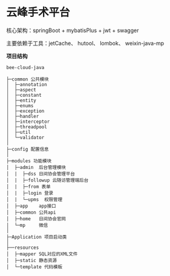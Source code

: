 # 云峰手术平台

核心架构：springBoot + mybatisPlus + jwt + swagger 

主要依赖于工具：jetCache、  hutool、 lombok、 weixin-java-mp

**项目结构** 
```
bee-cloud-java

├─common 公共模块
│  ├─annotation
│  ├─aspect
│  ├─constant
│  ├─entity
│  ├─enums
│  ├─exception
│  ├─handler
│  ├─interceptor
│  ├─threadpool
│  ├─util
│  └─validator
│ 
├─config 配置信息
│ 
├─modules 功能模块
│  ├─admin  后台管理模块
│  |  ├─dss 日间协会管理平台
│  |  ├─followup 云随访管理端后台
│  |  ├─from 表单
│  |  ├─login 登录
│  |  └─upms  权限管理
│  ├─app    app接口
│  ├─common 公共api
│  ├─home   日间协会官网
│  └─mp     微信
│ 
├─Application 项目启动类
│  
├──resources 
│  ├─mapper SQL对应的XML文件
│  ├─static 静态资源
│  └─template 代码模板

```
